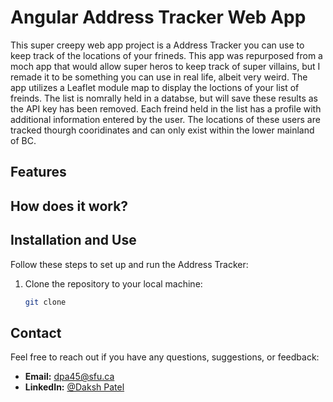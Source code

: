 # Angular Address Tracker Web App

This super creepy web app project is a Address Tracker you can use to keep track of the locations of your frineds. This app was repurposed from a moch app that would allow super heros to keep track of super villains, but I remade it to be something you can use in real life, albeit very weird. The app utilizes a Leaflet module map to display the loctions of your list of freinds. The list is nomrally held in a databse, but will save these results as the API key has been removed. Each freind held in the list has a profile with additional information entered by the user. The locations of these users are tracked thourgh cooridinates and can only exist within the lower mainland of BC.

## Features



## How does it work?



## Installation and Use

Follow these steps to set up and run the Address Tracker:

1. Clone the repository to your local machine:

   ```bash
   git clone 
   ```


## Contact

Feel free to reach out if you have any questions, suggestions, or feedback:

- **Email:** dpa45@sfu.ca
- **LinkedIn:** [@Daksh Patel](https://www.linkedin.com/in/daksh-patel-956622290/)
